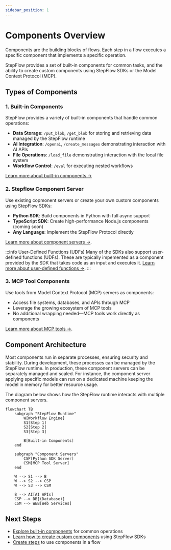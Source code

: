```yaml
---
sidebar_position: 1
---
```


# Components Overview

Components are the building blocks of flows.
Each step in a flow executes a specific component that implements a specific operation.

StepFlow provides a set of built-in components for common tasks, and the ability to create custom components using StepFlow SDKs or the Model Context Protocol (MCP).

## Types of Components

### 1. Built-in Components

StepFlow provides a variety of built-in components that handle common operations:

- **Data Storage**: `/put_blob`, `/get_blob` for storing and retrieving data managed by the StepFlow runtime
- **AI Integration**: `/openai`, `/create_messages` demonstrating interaction with AI APIs
- **File Operations**: `/load_file` demonstrating interaction with the local file system
- **Workflow Control**: `/eval` for executing nested workflows

[Learn more about built-in components →](./builtins/index.md)

### 2. Stepflow Component Server

Use existing copmonent servers or create your own custom components using StepFlow SDKs:

- **Python SDK**: Build components in Python with full async support
- **TypeScript SDK**: Create high-performance Node.js components (coming soon)
- **Any Language**: Implement the StepFlow Protocol directly

[Learn more about component servers →](./component-server/index.md).

:::info User-Defined Functions (UDFs)
Many of the SDKs also support user-defined functions (UDFs).
These are typically impemented as a component provided by the SDK that takes code as an input and executes it.
[Learn more about user-defined functions →](./component-server/udfs.md).
:::

### 3. MCP Tool Components

Use tools from Model Context Protocol (MCP) servers as components:

- Access file systems, databases, and APIs through MCP
- Leverage the growing ecosystem of MCP tools
- No additional wrapping needed—MCP tools work directly as components

[Learn more about MCP tools →](./mcp-tools.md).

## Component Architecture

Most components run in separate processes, ensuring security and stability.
During development, these processes can be managed by the StepFlow runtime.
In production, these component servers can be separately managed and scaled.
For instance, the component server applying specific models can run on a dedicated machine keeping the model in memory for better resource usage.

The diagram below shows how the StepFlow runtime interacts with multiple component servers.

```mermaid
flowchart TB
    subgraph "StepFlow Runtime"
        W[Workflow Engine]
        S1[Step 1]
        S2[Step 2]
        S3[Step 3]

        B[Built-in Components]
    end

    subgraph "Component Servers"
        CSP[Python SDK Server]
        CSM[MCP Tool Server]
    end

    W --> S1 --> B
    W --> S2 --> CSP
    W --> S3 --> CSM

    B --> AI[AI APIs]
    CSP --> DB[(Database)]
    CSM --> WEB[Web Services]
```

## Next Steps

- [Explore built-in components](./builtins/index.md) for common operations
- [Learn how to create custom components](./component-server/custom-components.md) using StepFlow SDKs
- [Create steps](../steps/index.md) to use components in a flow